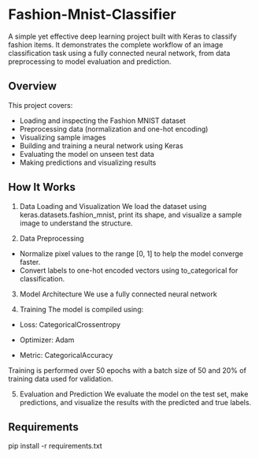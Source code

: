 # Fashion-Mnist-Classifier

A simple yet effective deep learning project built with Keras to classify fashion items. It demonstrates the complete workflow of an image classification task using a fully connected neural network, from data preprocessing to model evaluation and prediction.

## Overview

This project covers:

- Loading and inspecting the Fashion MNIST dataset
- Preprocessing data (normalization and one-hot encoding)
- Visualizing sample images
- Building and training a neural network using Keras
- Evaluating the model on unseen test data
- Making predictions and visualizing results

## How It Works

1. Data Loading and Visualization
We load the dataset using keras.datasets.fashion_mnist, print its shape, and visualize a sample image to understand the structure.

2. Data Preprocessing
- Normalize pixel values to the range [0, 1] to help the model converge faster.
- Convert labels to one-hot encoded vectors using to_categorical for classification.

3. Model Architecture
We use a fully connected neural network

4. Training
The model is compiled using:

- Loss: CategoricalCrossentropy

- Optimizer: Adam

- Metric: CategoricalAccuracy

Training is performed over 50 epochs with a batch size of 50 and 20% of training data used for validation.

5. Evaluation and Prediction
We evaluate the model on the test set, make predictions, and visualize the results with the predicted and true labels.

## Requirements
pip install -r requirements.txt

